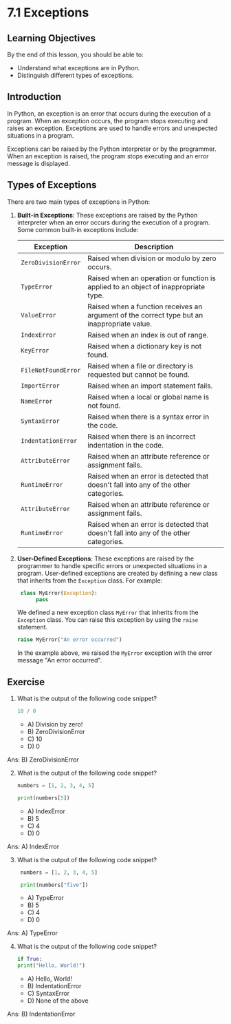 # 7.1 Exceptions

## Learning Objectives

By the end of this lesson, you should be able to:

- Understand what exceptions are in Python.
- Distinguish different types of exceptions.

## Introduction

In Python, an exception is an error that occurs during the execution of a program. When an exception occurs, the program stops executing and raises an exception. Exceptions are used to handle errors and unexpected situations in a program.

Exceptions can be raised by the Python interpreter or by the programmer. When an exception is raised, the program stops executing and an error message is displayed.

## Types of Exceptions

There are two main types of exceptions in Python:

1. **Built-in Exceptions**: These exceptions are raised by the Python interpreter when an error occurs during the execution of a program. Some common built-in exceptions include:

   | Exception           | Description                                                                                 |
   | ------------------- | ------------------------------------------------------------------------------------------- |
   | `ZeroDivisionError` | Raised when division or modulo by zero occurs.                                              |
   | `TypeError`         | Raised when an operation or function is applied to an object of inappropriate type.         |
   | `ValueError`        | Raised when a function receives an argument of the correct type but an inappropriate value. |
   | `IndexError`        | Raised when an index is out of range.                                                       |
   | `KeyError`          | Raised when a dictionary key is not found.                                                  |
   | `FileNotFoundError` | Raised when a file or directory is requested but cannot be found.                           |
   | `ImportError`       | Raised when an import statement fails.                                                      |
   | `NameError`         | Raised when a local or global name is not found.                                            |
   | `SyntaxError`       | Raised when there is a syntax error in the code.                                            |
   | `IndentationError`  | Raised when there is an incorrect indentation in the code.                                  |
   | `AttributeError`    | Raised when an attribute reference or assignment fails.                                     |
   | `RuntimeError`      | Raised when an error is detected that doesn't fall into any of the other categories.        |
   | `AttributeError`    | Raised when an attribute reference or assignment fails.                                     |
   | `RuntimeError`      | Raised when an error is detected that doesn't fall into any of the other categories.        |

2. **User-Defined Exceptions**: These exceptions are raised by the programmer to handle specific errors or unexpected situations in a program. User-defined exceptions are created by defining a new class that inherits from the `Exception` class. For example:

   ```python
    class MyError(Exception):
         pass
   ```

   We defined a new exception class `MyError` that inherits from the `Exception` class. You can raise this exception by using the `raise` statement.

   ```python
   raise MyError("An error occurred")
   ```

   In the example above, we raised the `MyError` exception with the error message "An error occurred".

## Exercise

1. What is the output of the following code snippet?

   ```python
   10 / 0
   ```

   - A) Division by zero!
   - B) ZeroDivisionError
   - C) 10
   - D) 0

Ans: B) ZeroDivisionError

2. What is the output of the following code snippet?

   ```python
   numbers = [1, 2, 3, 4, 5]

   print(numbers[5])
   ```

   - A) IndexError
   - B) 5
   - C) 4
   - D) 0

Ans: A) IndexError

3. What is the output of the following code snippet?

   ```python
    numbers = [1, 2, 3, 4, 5]

    print(numbers["five"])
   ```

   - A) TypeError
   - B) 5
   - C) 4
   - D) 0

Ans: A) TypeError

4. What is the output of the following code snippet?

   ```python
   if True:
   print("Hello, World!")
   ```

   - A) Hello, World!
   - B) IndentationError
   - C) SyntaxError
   - D) None of the above

Ans: B) IndentationError
